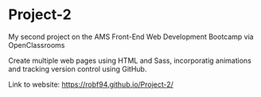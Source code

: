 # Project-2

My second project on the AMS Front-End Web Development Bootcamp via OpenClassrooms

Create multiple web pages using HTML and Sass, incorporatig animations and tracking version control using GitHub.

Link to website: https://robf94.github.io/Project-2/
